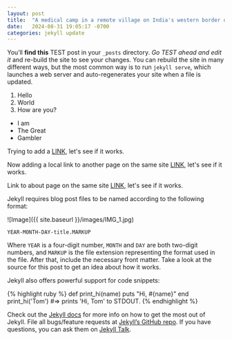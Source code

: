```yaml
---
layout: post
title:  "A medical camp in a remote village on India's western border on Dec 15, 2024"
date:   2024-08-31 19:05:17 -0700
categories: jekyll update
---
```

You’ll **find this** TEST post in your `_posts` directory. *Go TEST ahead and edit it* and re-build the site to see your changes. You can rebuild the site in many different ways, but the most common way is to run `jekyll serve`, which launches a web server and auto-regenerates your site when a file is updated.

1. Hello
1. World
1. How are you?

* I am 
* The Great
* Gambler

Trying to add a [LINK](https://www.espn.com), let's see if it works.

Now adding a local link to another page on the same site [LINK](welcome-to-jekyll.html), let's see if it works.

Link to about page on the same site [LINK](\UHAF/about/), let's see if it works.

Jekyll requires blog post files to be named according to the following format:

![Image]({{ site.baseurl }}/images/IMG_1.jpg)

`YEAR-MONTH-DAY-title.MARKUP`

Where `YEAR` is a four-digit number, `MONTH` and `DAY` are both two-digit numbers, and `MARKUP` is the file extension representing the format used in the file. After that, include the necessary front matter. Take a look at the source for this post to get an idea about how it works.

Jekyll also offers powerful support for code snippets:

{% highlight ruby %}
def print_hi(name)
  puts "Hi, #{name}"
end
print_hi('Tom')
#=> prints 'Hi, Tom' to STDOUT.
{% endhighlight %}

Check out the [Jekyll docs][jekyll-docs] for more info on how to get the most out of Jekyll. File all bugs/feature requests at [Jekyll’s GitHub repo][jekyll-gh]. If you have questions, you can ask them on [Jekyll Talk][jekyll-talk].

[jekyll-docs]: https://jekyllrb.com/docs/home
[jekyll-gh]:   https://github.com/jekyll/jekyll
[jekyll-talk]: https://talk.jekyllrb.com/
